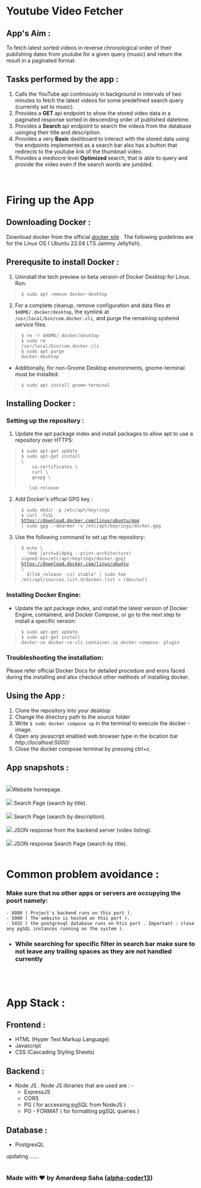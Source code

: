 # Youtube Video Fetcher

## App's Aim :

To fetch latest sorted  videos in reverse chronological order of their publishing dates from youtube for a given query (music) and return the result in a paginated format.

## Tasks performed by the app :

1. Calls the YouTube api continously in background in intervals of two minutes to fetch the latest videos for some predefined search query (currently set to music).
2. Provides a <b> GET </b> api endpoint to show the stored video data in a  paginated response sorted in descending order of published datetime.
3. Provides a <b>Search </b> api endpoint to search the videos from the database usinging their title and description.
4. Provides a very <b> Basic </b> dashboard to interact with the stored data using the endpoints implemented as a search bar also has a button that redirects to the youtube link of the thumbnail video. 
5. Provides a mediocre level <b> Optimized </b> search, that is able to query and provide the video even if the search words are jumbled.

<br>

# Firing up the App

## Downloading Docker :

Download docker from the official <a href="https://docs.docker.com/get-docker/">docker site</a> . The following guidelines are for the Linux OS ( Ubuntu 22.04 LTS Jammy Jellyfish).

## Prerequsite to install Docker :

1.  Uninstall the tech preview or beta version of Docker Desktop for Linux. Run:
 > <code>\$ sudo apt remove docker-desktop </code>
2. For a complete cleanup, remove configuration and data files at <code>\$HOME/.docker/desktop</code>, the symlink at <code> /usr/local/bin/com.docker.cli</code>, and purge the remaining systemd service files.
><code>\$ rm -r $HOME/.docker/desktop</code><br>
><code>\$ sudo rm /usr/local/bin/com.docker.cli</code><br>
><code>\$ sudo apt purge docker-desktop</code>

- Additionally, for non-Gnome Desktop environments, gnome-terminal must be installed:
> <code>\$ sudo apt install gnome-terminal </code>

## Installing Docker :

### Setting up the repository :
1. Update the apt package index and install packages to allow apt to use a repository over HTTPS:
><code>\$ sudo apt-get update </code><br>
><code>\$ sudo apt-get install \\<br>
    &nbsp;&nbsp;&nbsp;ca-certificates \\<br>
    &nbsp;&nbsp;&nbsp;curl \\<br>
    &nbsp;&nbsp;&nbsp;gnupg \\<br>
    &nbsp;&nbsp;&nbsp;lsb-release </code><br>

2. Add Docker's official GPG key :
><code>\$ sudo mkdir -p /etc/apt/keyrings</code><br>
><code>\$ curl -fsSL https://download.docker.com/linux/ubuntu/gpg | sudo gpg --dearmor -o /etc/apt/keyrings/docker.gpg</code><br>
3. Use the following command to set up the repository:
><code>\$ echo \\<br>
    &nbsp;"deb [arch=$(dpkg --print-architecture) signed-by=/etc/apt/keyrings/docker.gpg] https://download.docker.com/linux/ubuntu \\<br>
    &nbsp;\$(lsb_release -cs) stable" | sudo tee /etc/apt/sources.list.d/docker.list > /dev/null</code><br>

### Installing Docker Engine:

- Update the apt package index, and install the latest version of Docker Engine, containerd, and Docker Compose, or go to the next step to install a specific version:

><code>\$ sudo apt-get update</code><br>
><code>\$ sudo apt-get install docker-ce docker-ce-cli container.io docker-compose- plugin</code>


### Troubleshooting the installation:
 
Please refer official Docker Docs for detailed procedure and erors faced during the installing and also checkout other methods of installing docker.

## Using the App :

1. Clone the repository into your desktop
2. Change the directory path to the source folder
3. Write <code>\$ sudo docker compose up</code> in the terminal to execute the docker - image.
4. Open any javascript enabled web browser type in the location bar <I>http://localhost:5000/ </I> 
5. Close the docker compose terminal by pressing ctrl+c.

## App snapshots :
<br>
<img src="./images/homepage.png">Website homepage.
<br>
<br>
<img src="./images/search_page_title.png"> Search Page (search by title).
<br>
<br>  
<img src="./images/search_page_description.png"> Search Page (search by description).
<br>
<br>
<img src="./images/video_data_response_postman.png"> JSON response from the backend server (video listing).
<br>
<br>
<img src="./images/video_search_postman.png"> JSON response Search Page (search by title).
<br>
<br>

# Common problem avoidance :

### Make sure that no other apps or servers are occupying the posrt namely:
    - 8000 ( Project's backend runs on this port ).
    - 5000 ( The website is hosted on this port ).
    - 5432 ( the postgresql database runs on htis port . Important : close any pgSQL instances running on the system ).

- ### While searching for specific filter in search bar make sure to not leave any trailing spaces as they are not handled currently
<br>
<br>

# App Stack :

## Frontend :
-  HTML (Hyper Text Markup Language)
-  Javascript
-  CSS (Cascading Styling Sheets)

## Backend :
 - Node JS . Node JS libraries that are used are : - 
    - ExpressJS
    - CORS
    - PG ( for accessing pgSQL from NodeJS )
    - PG - FORMAT ( for formatting pgSQL queries )

## Database :
-   PostgresQL


updating ......

#
### Made with :heart: by Amardeep Saha (<a href="https://github.com/alpha-coder13">alpha-coder13</a>)

#